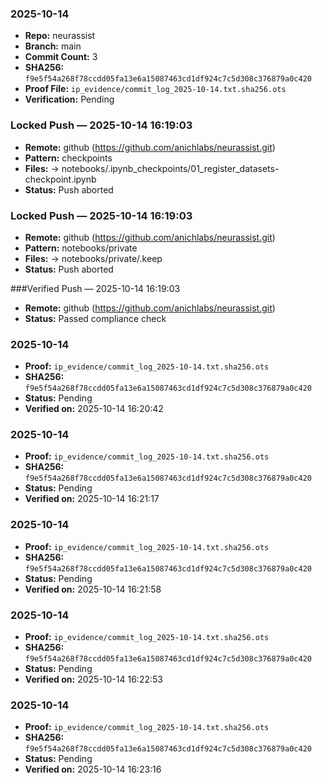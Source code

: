 
### 2025-10-14
- **Repo:** neurassist
- **Branch:** main
- **Commit Count:** 3
- **SHA256:** `f9e5f54a268f78ccdd05fa13e6a15087463cd1df924c7c5d308c376879a0c420`
- **Proof File:** `ip_evidence/commit_log_2025-10-14.txt.sha256.ots`
- **Verification:** Pending

### Locked Push — 2025-10-14 16:19:03
- **Remote:** github (https://github.com/anichlabs/neurassist.git)
- **Pattern:** checkpoints
- **Files:**
   → notebooks/.ipynb_checkpoints/01_register_datasets-checkpoint.ipynb
- **Status:** Push aborted

### Locked Push — 2025-10-14 16:19:03
- **Remote:** github (https://github.com/anichlabs/neurassist.git)
- **Pattern:** notebooks/private
- **Files:**
   → notebooks/private/.keep
- **Status:** Push aborted

###Verified Push — 2025-10-14 16:19:03
- **Remote:** github (https://github.com/anichlabs/neurassist.git)
- **Status:** Passed compliance check

### 2025-10-14
- **Proof:** `ip_evidence/commit_log_2025-10-14.txt.sha256.ots`
- **SHA256:** `f9e5f54a268f78ccdd05fa13e6a15087463cd1df924c7c5d308c376879a0c420`
- **Status:** Pending
- **Verified on:** 2025-10-14 16:20:42

### 2025-10-14
- **Proof:** `ip_evidence/commit_log_2025-10-14.txt.sha256.ots`
- **SHA256:** `f9e5f54a268f78ccdd05fa13e6a15087463cd1df924c7c5d308c376879a0c420`
- **Status:** Pending
- **Verified on:** 2025-10-14 16:21:17

### 2025-10-14
- **Proof:** `ip_evidence/commit_log_2025-10-14.txt.sha256.ots`
- **SHA256:** `f9e5f54a268f78ccdd05fa13e6a15087463cd1df924c7c5d308c376879a0c420`
- **Status:** Pending
- **Verified on:** 2025-10-14 16:21:58

### 2025-10-14
- **Proof:** `ip_evidence/commit_log_2025-10-14.txt.sha256.ots`
- **SHA256:** `f9e5f54a268f78ccdd05fa13e6a15087463cd1df924c7c5d308c376879a0c420`
- **Status:** Pending
- **Verified on:** 2025-10-14 16:22:53

### 2025-10-14
- **Proof:** `ip_evidence/commit_log_2025-10-14.txt.sha256.ots`
- **SHA256:** `f9e5f54a268f78ccdd05fa13e6a15087463cd1df924c7c5d308c376879a0c420`
- **Status:** Pending
- **Verified on:** 2025-10-14 16:23:16
